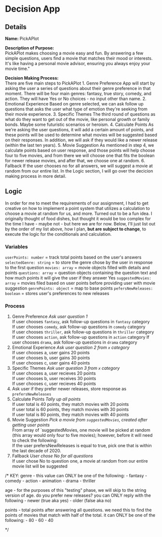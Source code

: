 # Decision App

## Details

**Name:** PickAPlot  

**Description of Purpose:**<br>
PickAPlot makes choosing a movie easy and fun. By answering a few simple questions, users find a movie that matches their mood or interests. It's like having a personal movie advisor, ensuring you always enjoy your movie time."  

**Decision Making Process:**<br>
There are five main steps to PickAPlot
    1. Genre Preference
        App will start by asking the user a series of questions about their genre preference in that moment. There will be four main genres: fantasy, true story, comedy, and action. They will have Yes or No choices - no input other than name.
    2. Emotional Experience
        Based on genre selected, we can ask follow up questions that asks the user what type of emotion they're seeking from their movie experience.
    3. Specific Themes
        The third round of questions as what do they want to get out of the movie, like personal growth or family bonds. Maybe some futuristic scenarios or heroism.
    4. Calculate Points
        As we're asking the user questions, it will add a certain amount of points, and these points will be used to determine what movies will be suggested based on their responses. In addition, we will ask if they would like a newer release (within the last ten years).
    5. Movie Suggestion
        As mentioned in step 4, we calculate points based on user response, and those points will help choose four to five movies, and from there we will choose one that fits the boolean for newer release movies, and after that, we choose one at random. 
    6. Fallback
        If the user chooses no for all answers, we will suggest a movie at random from our entire list.
In the Logic section, I will go over the decicion making process in more detail.

## Logic

In order for me to meet the requirements of our assignment, I had to get creative on how to implement a point system that utilizes a calculation to choose a movie at random for us, and more. Turned out to be a fun idea. I originally thought of food dishes, but thought it would be too complex for the time I have - maybe not - but here we are for now. Below, I'll just list out by the order of my list above, how I plan, **but are subject to change**, to execute the logic for the conditionals and calculation.

### Variables

`userPoints: number` = track total points based on the user's answers
`selectedGenre: string` = to store the genre chose by the user in response to the first question
`movies: array` = movie objects filled with details and points
`questions: array` = question objects containing the question text and how much points it will give the user if they answer Yes
`suggestedMovies: array` = movies filed based on user points before providing user with movie suggestion
`genrePoints: object` = map to base points
`pefersNewReleases: boolean` = stores user's preferences to new releases

### Process
1. Genre Preference
    <em>Ask user question 1</em>  
        If user chooses `fantasy`, ask follow-up questions in `fantasy` category  
        If user chooses `comedy`, ask follow-up questions in `comedy` category  
        If user chooses `thriller`, ask follow-up questions in `thriller` category  
        If user chooses `action`, ask follow-up questions in `action` category
        If user chooses `drama`, ask follow-up questions in `drama` category  
2. Emotional Experience
    <em>Ask user question 2 from `x` category</em>  
        If user chooses a, user gains 20 points  
        If user chooses b, user gains 30 points  
        If user chooses c, user gains 40 points
3. Specific Themes
    <em>Ask user question 3 from `x` category</em>  
        If user chooses a, user recieves 20 points  
        If user chooses b, user receives 30 points  
        If user chooses c, user recieves 40 points  
4. Ask user if they prefer newer releases, store response as `prefersNewReleases`
5. Calculate Points
    <em>Tally up all points</em>  
        If user total is 40 points, they match movies with 20 points  
        If user total is 60 points, they match movies with 30 points  
        If user total is 80 points, they match movies with 40 points  
6. Movie Suggestion
    <em>Pick a movie from `suggestedMovies`, created after getting user points</em>  
        From array of `suggestedMovies, one movie will be picked at random (this array would only four to five movies); however, before it will need to check the following:  
            If the user prefersNewReleases is equal to true, pick one that is within the last decade of 2020.  
7. Fallback
    <em>User chose No for all questions</em>  
        If user chose No to question one, a movie at random from our entire movie list will be suggested  


/* 
KEY:
  genre - this value can ONLY be one of the following:
    - fantasy
    - comedy
    - action
    - animation
    - drama
    - thriller

  age - for the purposes of this "testing" phase, we will skip to the string version of age.
    do you prefer new releases? you can ONLY reply with the following
      - newer (true aka yes)
      - older (false aka no)
  
  points - total points after answering all questions. we need this to find the points of movies that match with half of the total. it can ONLY be one of the following:
    - 80
    - 60
    - 40

*/